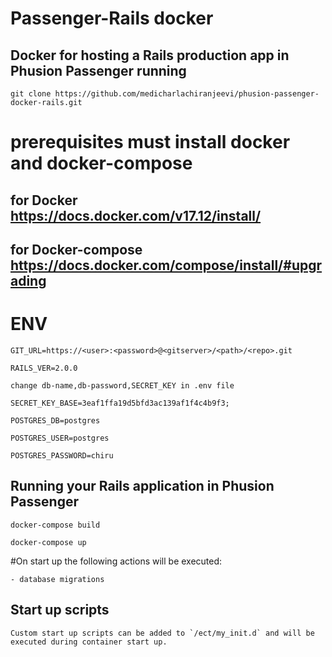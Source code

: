 # Passenger-Rails docker
## Docker for hosting a Rails production app in Phusion Passenger running
 	git clone https://github.com/medicharlachiranjeevi/phusion-passenger-docker-rails.git
# prerequisites must install docker and docker-compose
## for Docker https://docs.docker.com/v17.12/install/
## for Docker-compose https://docs.docker.com/compose/install/#upgrading

# ENV
    GIT_URL=https://<user>:<password>@<gitserver>/<path>/<repo>.git

    RAILS_VER=2.0.0

    change db-name,db-password,SECRET_KEY in .env file

    SECRET_KEY_BASE=3eaf1ffa19d5bfd3ac139af1f4c4b9f3;

    POSTGRES_DB=postgres

    POSTGRES_USER=postgres

    POSTGRES_PASSWORD=chiru

## Running your Rails application in Phusion Passenger

	docker-compose build

  	docker-compose up
#On start up the following actions will be executed:

	- database migrations

## Start up scripts

	Custom start up scripts can be added to `/ect/my_init.d` and will be executed during container start up.
